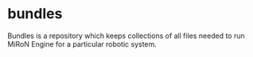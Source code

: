 # bundles
Bundles is a repository which keeps collections of all files needed to run MiRoN Engine for a particular robotic system.
